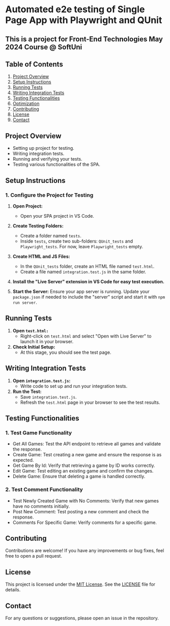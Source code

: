 # Automated e2e testing of Single Page App with Playwright and QUnit
## This is a project for Front-End Technologies May 2024 Course @ SoftUni

## Table of Contents

1. [Project Overview](#project-overview)
2. [Setup Instructions](#setup-instructions)
3. [Running Tests](#running-tests)
4. [Writing Integration Tests](#writing-integration-tests)
5. [Testing Functionalities](#testing-functionalities)
6. [Optimization](#optimization)
7. [Contributing](#Contributing)
8. [License](#License)
9. [Contact](#Contact)

## Project Overview

- Setting up project for testing.
- Writing integration tests.
- Running and verifying your tests.
- Testing various functionalities of the SPA.

## Setup Instructions

### 1. Configure the Project for Testing

1. **Open Project:**
   - Open your SPA project in VS Code.

2. **Create Testing Folders:**
   - Create a folder named `tests`.
   - Inside `tests`, create two sub-folders: `QUnit_tests` and `Playwright_tests`. For now, leave `Playwright_tests` empty.

3. **Create HTML and JS Files:**
   - In the `QUnit_tests` folder, create an HTML file named `test.html`.
   - Create a file named `integration.test.js` in the same folder.

4. **Install the "Live Server" extension in VS Code for easy test execution.**
   
5. **Start the Server:**
Ensure your app server is running. Update your `package.json` if needed to include the "server" script and start it with `npm run server`.

## Running Tests

1. **Open `test.html:`**
   - Right-click on `test.html` and select "Open with Live Server" to launch it in your browser.
2. **Check Initial Setup:**
   - At this stage, you should see the test page.
     
## Writing Integration Tests

1. **Open `integration.test.js`:**
   - Write code to set up and run your integration tests.
2. **Run the Test:**
   - Save `integration.test.js`.
   - Refresh the `test.html` page in your browser to see the test results.
     
## Testing Functionalities

### 1. **Test Game Functionality**
   - Get All Games: Test the API endpoint to retrieve all games and validate the response.
   - Create Game: Test creating a new game and ensure the response is as expected.
   - Get Game By Id: Verify that retrieving a game by ID works correctly.
   - Edit Game: Test editing an existing game and confirm the changes.
   - Delete Game: Ensure that deleting a game is handled correctly.
     
### 2. **Test Comment Functionality**
   - Test Newly Created Game with No Comments: Verify that new games have no comments initially.
   - Post New Comment: Test posting a new comment and check the response.
   - Comments For Specific Game: Verify comments for a specific game.
     
## Contributing
Contributions are welcome! If you have any improvements or bug fixes, feel free to open a pull request.

## License
This project is licensed under the [MIT License](LICENSE). See the [LICENSE](LICENSE) file for details.

## Contact
For any questions or suggestions, please open an issue in the repository.
